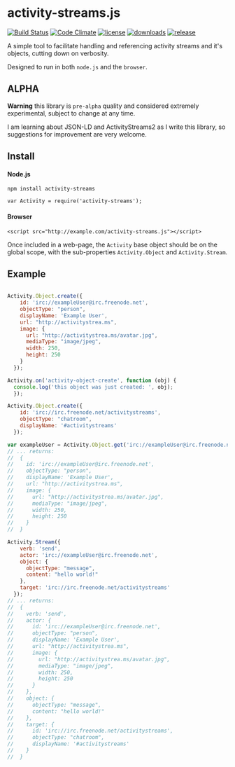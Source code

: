 # activity-streams.js

[![Build Status](http://img.shields.io/travis/silverbucket/activity-streams.js.svg?style=flat)](http://travis-ci.org/silverbucket/activity-streams.js)
[![Code Climate](http://img.shields.io/codeclimate/github/silverbucket/activity-streams.js.svg?style=flat)](https://codeclimate.com/github/silverbucket/activity-streams.js)
[![license](https://img.shields.io/npm/l/activity-streams.svg?style=flat)](https://npmjs.org/package/activity-streams)
[![downloads](http://img.shields.io/npm/dm/activity-streams.svg?style=flat)](https://npmjs.org/package/activity-streams)
[![release](http://img.shields.io/github/release/silverbucket/activity-streams.js.svg?style=flat)](https://github.com/silverbucket/activity-streams.js/releases)

A simple tool to facilitate handling and referencing activity streams and it's objects, cutting down on verbosity.

Designed to run in both `node.js` and the `browser`.

## ALPHA

**Warning** this library is `pre-alpha` quality and considered extremely experimental, subject to change at any time.

I am learning about JSON-LD and ActivityStreams2 as I write this library, so suggestions for improvement are very welcome.


## Install

#### Node.js

`npm install activity-streams`

`var Activity = require('activity-streams');`

#### Browser

`<script src="http://example.com/activity-streams.js"></script>`

Once included in a web-page, the `Activity` base object should be on the global scope, with the sub-properties `Activity.Object` and `Activity.Stream`.


## Example

```javascript

Activity.Object.create({
    id: 'irc://exampleUser@irc.freenode.net',
    objectType: "person",
    displayName: 'Example User',
    url: "http://activitystrea.ms",
    image: {
      url: "http://activitystrea.ms/avatar.jpg",
      mediaType: "image/jpeg",
      width: 250,
      height: 250
    }
  });

Activity.on('activity-object-create', function (obj) {
  console.log('this object was just created: ', obj);
  });

Activity.Object.create({
    id: 'irc://irc.freenode.net/activitystreams',
    objectType: "chatroom",
    displayName: '#activitystreams'
  });

var exampleUser = Activity.Object.get('irc://exampleUser@irc.freenode.net');
// ... returns:
//  {
//    id: 'irc://exampleUser@irc.freenode.net',
//    objectType: "person",
//    displayName: 'Example User',
//    url: "http://activitystrea.ms",
//    image: {
//      url: "http://activitystrea.ms/avatar.jpg",
//      mediaType: "image/jpeg",
//      width: 250,
//      height: 250
//    }
//  }

Activity.Stream({
    verb: 'send',
    actor: 'irc://exampleUser@irc.freenode.net',
    object: {
      objectType: "message",
      content: "hello world!"
    },
    target: 'irc://irc.freenode.net/activitystreams'
  });
// ... returns:
//  {
//    verb: 'send',
//    actor: {
//      id: 'irc://exampleUser@irc.freenode.net',
//      objectType: "person",
//      displayName: 'Example User',
//      url: "http://activitystrea.ms",
//      image: {
//        url: "http://activitystrea.ms/avatar.jpg",
//        mediaType: "image/jpeg",
//        width: 250,
//        height: 250
//      }
//    },
//    object: {
//      objectType: "message",
//      content: "hello world!"
//    },
//    target: {
//      id: 'irc://irc.freenode.net/activitystreams',
//      objectType: "chatroom",
//      displayName: '#activitystreams'
//    }
//  }
